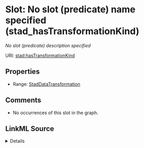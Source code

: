 

# Slot: No slot (predicate) name specified (stad_hasTransformationKind)


_No slot (predicate) description specified_







URI: [stad:hasTransformationKind](http://purl.org/spatialai/stad/v2/core/hasTransformationKind)



<!-- no inheritance hierarchy -->








## Properties

* Range: [StadDataTransformation](../classes/StadDataTransformation.md)





## Comments

* No occurrences of this slot in the graph.



## LinkML Source

<details>

```yaml
name: stad_hasTransformationKind
description: No slot (predicate) description specified
title: No slot (predicate) name specified
comments:
- No occurrences of this slot in the graph.
from_schema: sawgraph-kg
rank: 1000
slot_uri: stad:hasTransformationKind
alias: stad_hasTransformationKind
union_of:
- '{''domain'': ''owl_Thing''}'
- '{''domain'': ''stad_StatisticalAggregateData''}'
- '{''domain'': ''stad_Quantity''}'
range: stad_DataTransformation

```
</details>